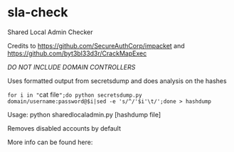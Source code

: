 # sla-check
Shared Local Admin Checker

Credits to https://github.com/SecureAuthCorp/impacket and https://github.com/byt3bl33d3r/CrackMapExec

*DO NOT INCLUDE DOMAIN CONTROLLERS*

Uses formatted output from secretsdump and does analysis on the hashes 

`for i in "`cat file`";do python secretsdump.py domain/username:password@$i|sed -e 's/^/'$i'\t/';done > hashdump`

Usage:
python sharedlocaladmin.py [hashdump file]

Removes disabled accounts by default

More info can be found here: 
